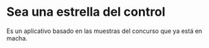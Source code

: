 # Sea una estrella del control
Es un aplicativo basado en las muestras del concurso que ya está en macha.
